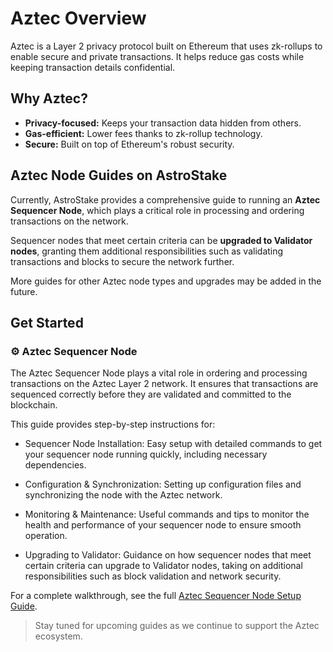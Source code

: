 # Aztec Overview

Aztec is a Layer 2 privacy protocol built on Ethereum that uses zk-rollups to enable secure and private transactions. It helps reduce gas costs while keeping transaction details confidential.

## Why Aztec?

- **Privacy-focused:** Keeps your transaction data hidden from others.
- **Gas-efficient:** Lower fees thanks to zk-rollup technology.
- **Secure:** Built on top of Ethereum's robust security.

## Aztec Node Guides on AstroStake

Currently, AstroStake provides a comprehensive guide to running an **Aztec Sequencer Node**, which plays a critical role in processing and ordering transactions on the network.

Sequencer nodes that meet certain criteria can be **upgraded to Validator nodes**, granting them additional responsibilities such as validating transactions and blocks to secure the network further.

More guides for other Aztec node types and upgrades may be added in the future.

## Get Started

### ⚙️ Aztec Sequencer Node

The Aztec Sequencer Node plays a vital role in ordering and processing transactions on the Aztec Layer 2 network. It ensures that transactions are sequenced correctly before they are validated and committed to the blockchain.

This guide provides step-by-step instructions for:

- Sequencer Node Installation: Easy setup with detailed commands to get your sequencer node running quickly, including necessary dependencies.

- Configuration & Synchronization: Setting up configuration files and synchronizing the node with the Aztec network.

- Monitoring & Maintenance: Useful commands and tips to monitor the health and performance of your sequencer node to ensure smooth operation.

- Upgrading to Validator: Guidance on how sequencer nodes that meet certain criteria can upgrade to Validator nodes, taking on additional responsibilities such as block validation and network security.

For a complete walkthrough, see the full [Aztec Sequencer Node Setup Guide](/aztec/sequencer-node).


> Stay tuned for upcoming guides as we continue to support the Aztec ecosystem.
